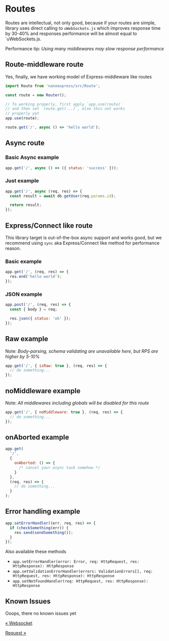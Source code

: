 # Routes

Routes are intellectual, not only good, because if your routes are simple, library uses direct calling to `uWebSockets.js` which improves response time by 30-40% and responses performance will be almost equal to `uWebSockets.js.

Performance tip: _Using many middlewares may slow response performance_

## Route-middleware route

Yes, finally, we have working model of Express-middleware like routes

```js
import Route from 'nanoexpress/src/Route';

const route = new Router();

// To working properly, first apply `app.use(route)`
// and then set `route.get(...)`, else this not works
// properly yet
app.use(route);

route.get('/', async () => 'hello world');
```

## Async route

### Basic Async example

```js
app.get('/', async () => ({ status: 'success' }));
```

### Just example

```js
app.get('/', async (req, res) => {
  const result = await db.getUser(req.params.id);

  return result;
});
```

## Express/Connect like route

This library target is out-of-the-box async support and works good, but we recommend using `sync` aka Express/Connect like method for performance reason.

### Basic example

```js
app.get('/', (req, res) => {
  res.end('hello world');
});
```

### JSON example

```js
app.post('/', (req, res) => {
  const { body } = req;

  res.json({ status: 'ok' });
});
```

## Raw example

Note: _Body-parsing, schema validating are unavailable here, but RPS are higher by 5-10%_

```js
app.get('/', { isRaw: true }, (req, res) => {
  // do something...
});
```

## noMiddleware example

Note: _All middlewares including globals will be disabled for this route_

```js
app.get('/', { noMiddleware: true }, (req, res) => {
  // do something...
});
```

## onAborted example

```js
app.get(
  '/',
  {
    onAborted: () => {
      /* cancel your async task somehow */
    }
  },
  (req, res) => {
    // do something...
  }
);
```

## Error handling example

```js
app.setErrorHandler((err, req, res) => {
  if (checkSomething(err)) {
    res.send(sendSomething());
  }
});
```

Also available these methods

- `app.setErrorHandler(error: Error, req: HttpRequest, res: HttpResponse): HttpResponse`
- `app.setValidationErrorHandler(errors: ValidationErrors[], req: HttpRequest, res: HttpResponse): HttpResponse`
- `app.setNotFoundHandler(req: HttpRequest, res: HttpResponse): HttpResponse`

## Known Issues

Ooops, there no known issues yet

[&laquo; Websocket](./websocket.md)

[Request &raquo;](./request.md)
